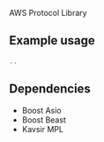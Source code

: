 AWS Protocol Library


Example usage
-------------

```C++
..
```


Dependencies
-------------
* Boost Asio
* Boost Beast
* Kavsir MPL

